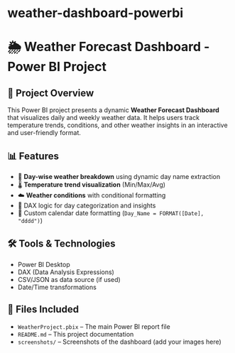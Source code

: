 # weather-dashboard-powerbi
# 🌦️ Weather Forecast Dashboard - Power BI Project

## 📌 Project Overview
This Power BI project presents a dynamic **Weather Forecast Dashboard** that visualizes daily and weekly weather data. It helps users track temperature trends, conditions, and other weather insights in an interactive and user-friendly format.

## 📊 Features
- 📅 **Day-wise weather breakdown** using dynamic day name extraction
- 🌡️ **Temperature trend visualization** (Min/Max/Avg)
- ☁️ **Weather conditions** with conditional formatting
- 🧠 DAX logic for day categorization and insights
- 📆 Custom calendar date formatting (`Day_Name = FORMAT([Date], "dddd")`)

## 🛠️ Tools & Technologies
- Power BI Desktop
- DAX (Data Analysis Expressions)
- CSV/JSON as data source (if used)
- Date/Time transformations

## 📁 Files Included
- `WeatherProject.pbix` – The main Power BI report file
- `README.md` – This project documentation
- `screenshots/` – Screenshots of the dashboard (add your images here)

